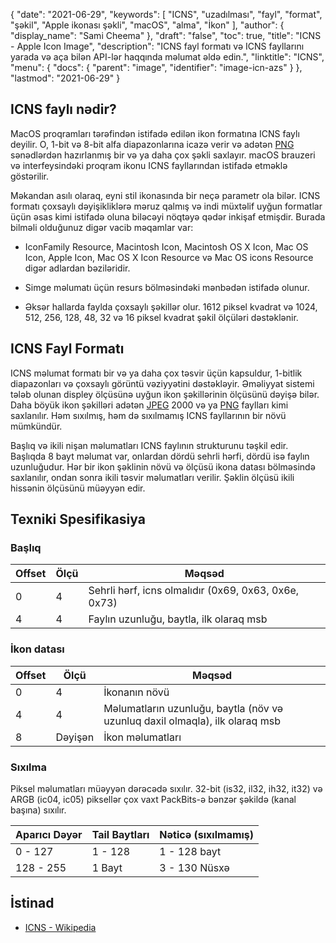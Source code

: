 {
  "date": "2021-06-29",
  "keywords": [
"ICNS",
"uzadılması",
"fayl",
"format",
"şəkil",
"Apple ikonası şəkli",
"macOS",
"alma",
"İkon"
],
  "author": {
    "display_name": "Sami Cheema"
},
  "draft": "false",
  "toc": true,
  "title": "ICNS - Apple Icon Image",
  "description": "ICNS fayl formatı və ICNS fayllarını yarada və aça bilən API-lər haqqında məlumat əldə edin.",
  "linktitle": "ICNS",
  "menu": {
    "docs": {
      "parent": "image",
      "identifier": "image-icn-azs"
}
},
  "lastmod": "2021-06-29"
}

## ICNS faylı nədir? ##

MacOS proqramları tərəfindən istifadə edilən ikon formatına ICNS faylı deyilir. O, 1-bit və 8-bit alfa diapazonlarına icazə verir və adətən [PNG](/image/png/) sənədlərdən hazırlanmış bir və ya daha çox şəkli saxlayır. macOS brauzeri və interfeysindəki proqram ikonu ICNS fayllarından istifadə etməklə göstərilir.

Məkandan asılı olaraq, eyni stil ikonasında bir neçə parametr ola bilər. ICNS formatı çoxsaylı dəyişikliklərə məruz qalmış və indi müxtəlif uyğun formatlar üçün əsas kimi istifadə oluna biləcəyi nöqtəyə qədər inkişaf etmişdir. Burada bilməli olduğunuz digər vacib məqamlar var:

* IconFamily Resource, Macintosh Icon, Macintosh OS X Icon, Mac OS Icon, Apple Icon, Mac OS X Icon Resource və Mac OS icons Resource digər adlardan bəziləridir. 

* Simge məlumatı üçün resurs bölməsindəki mənbədən istifadə olunur.

* Əksər hallarda faylda çoxsaylı şəkillər olur. 1612 piksel kvadrat və 1024, 512, 256, 128, 48, 32 və 16 piksel kvadrat şəkil ölçüləri dəstəklənir.



## ICNS Fayl Formatı ##

ICNS məlumat formatı bir və ya daha çox təsvir üçün kapsuldur, 1-bitlik diapazonları və çoxsaylı görüntü vəziyyətini dəstəkləyir.
Əməliyyat sistemi tələb olunan displey ölçüsünə uyğun ikon şəkillərinin ölçüsünü dəyişə bilər. Daha böyük ikon şəkilləri adətən [JPEG](/image/jpeg/) 2000 və ya [PNG](/image/png/) faylları kimi saxlanılır. Həm sıxılmış, həm də sıxılmamış ICNS fayllarının bir növü mümkündür.

Başlıq və ikili nişan məlumatları ICNS faylının strukturunu təşkil edir. Başlıqda 8 bayt məlumat var, onlardan dördü sehrli hərfi, dördü isə faylın uzunluğudur. Hər bir ikon şəklinin növü və ölçüsü ikona datası bölməsində saxlanılır, ondan sonra ikili təsvir məlumatları verilir. Şəklin ölçüsü ikili hissənin ölçüsünü müəyyən edir.

## Texniki Spesifikasiya ##

### Başlıq ###

|Offset|Ölçü|Məqsəd
---|---|---|
|0|4|Sehrli hərf, icns olmalıdır (0x69, 0x63, 0x6e, 0x73)
|4|4|Faylın uzunluğu, baytla, ilk olaraq msb


### İkon datası ###

|Offset|Ölçü|Məqsəd
---|---|---|
|0|4|İkonanın növü
|4|4|Məlumatların uzunluğu, baytla (növ və uzunluq daxil olmaqla), ilk olaraq msb
|8|Dəyişən|İkon məlumatları

### Sıxılma ###

Piksel məlumatları müəyyən dərəcədə sıxılır. 32-bit (is32, il32, ih32, it32) və ARGB (ic04, ic05) piksellər çox vaxt PackBits-ə bənzər şəkildə (kanal başına) sıxılır.

|Aparıcı Dəyər|Tail Baytları|Nəticə (sıxılmamış)
---|---|---|
|0 - 127|1 - 128|1 - 128 bayt
|128 - 255|1 Bayt|3 - 130 Nüsxə

## İstinad ##

* [ICNS - Wikipedia](https://en.wikipedia.org/wiki/Apple_Icon_Image_format)



